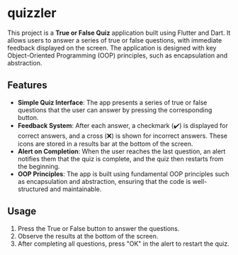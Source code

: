 # quizzler

This project is a **True or False Quiz** application built using Flutter and Dart. It allows users to answer a series of true or false questions, with immediate feedback displayed on the screen. The application is designed with key Object-Oriented Programming (OOP) principles, such as encapsulation and abstraction.

## Features

- **Simple Quiz Interface**: The app presents a series of true or false questions that the user can answer by pressing the corresponding button.
- **Feedback System**: After each answer, a checkmark (✔️) is displayed for correct answers, and a cross (❌) is shown for incorrect answers. These icons are stored in a results bar at the bottom of the screen.
- **Alert on Completion**: When the user reaches the last question, an alert notifies them that the quiz is complete, and the quiz then restarts from the beginning.
- **OOP Principles**: The app is built using fundamental OOP principles such as encapsulation and abstraction, ensuring that the code is well-structured and maintainable.

## Usage

1. Press the True or False button to answer the questions.
2. Observe the results at the bottom of the screen.
3. After completing all questions, press "OK" in the alert to restart the quiz.

